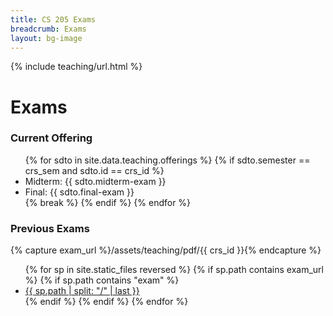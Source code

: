 ```yaml
---
title: CS 205 Exams
breadcrumb: Exams
layout: bg-image
---
```

{% include teaching/url.html %}

<h1>Exams</h1>

<h3>Current Offering</h3>
<ul>
{% for sdto in site.data.teaching.offerings %}
  {% if sdto.semester == crs_sem and sdto.id == crs_id %}
    <li>Midterm: {{ sdto.midterm-exam }}</li>
    <li>Final: {{ sdto.final-exam }}</li>
    {% break %}
  {% endif %}
{% endfor %}
</ul>

<h3>Previous Exams</h3>
{% capture exam_url %}/assets/teaching/pdf/{{ crs_id }}{% endcapture %}
<ul>
{% for sp in site.static_files reversed %}
  {% if sp.path contains exam_url %}
    {% if sp.path contains "exam" %}
      <li><a href="{{ sp.path | relative_url }}">{{ sp.path | split: "/" | last }}</a></li>
    {% endif %}
  {% endif %}
{% endfor %}
</ul>

<script>
$(document).ready(function(){
  var duedate_{{ sdta.aid }} = '{{ sdta.duedate }}'
  var duetime_{{ sdta.aid }} =
    new Date(duedate_{{ sdta.aid }}).getTime() + 86340000
  $('#{{ sdta.aid }}-cdt').countdown(duetime_{{sdta.aid}},
    function(event) {
      $(this).html(event.strftime('Due in: <span>%D d %H h %M m</span>'))
    })
})
</script>
